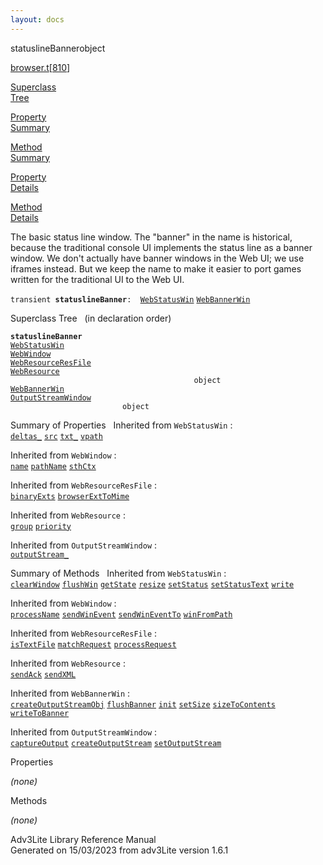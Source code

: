 ```yaml
---
layout: docs
---
```

<span class="title">statuslineBanner</span><span class="type">object</span>

[browser.t](../file/browser.t.html)\[[810](../source/browser.t.html#810)\]

[Superclass  
Tree](#_SuperClassTree_)

[Property  
Summary](#_PropSummary_)

[Method  
Summary](#_MethodSummary_)

[Property  
Details](#_Properties_)

[Method  
Details](#_Methods_)



The basic status line window. The "banner" in the name is historical,
because the traditional console UI implements the status line as a
banner window. We don't actually have banner windows in the Web UI; we
use iframes instead. But we keep the name to make it easier to port
games written for the traditional UI to the Web UI.

`transient `**`statuslineBanner`**` :   `[`WebStatusWin`](../object/WebStatusWin.html) [`WebBannerWin`](../object/WebBannerWin.html)



<span id="_SuperClassTree_"></span>



<span class="hdln">Superclass Tree</span>   (in declaration order)



**`statuslineBanner`**  
[`WebStatusWin`](../object/WebStatusWin.html)  
[`WebWindow`](../object/WebWindow.html)  
[`WebResourceResFile`](../object/WebResourceResFile.html)  
[`WebResource`](../object/WebResource.html)  
`                                         object`  
[`WebBannerWin`](../object/WebBannerWin.html)  
[`OutputStreamWindow`](../object/OutputStreamWindow.html)  
`                         object`  
<span id="_PropSummary_"></span>



<span class="hdln">Summary of Properties</span>  
Inherited from `WebStatusWin` :  
[`deltas_`](../object/WebStatusWin.html#deltas_) [`src`](../object/WebStatusWin.html#src) [`txt_`](../object/WebStatusWin.html#txt_) [`vpath`](../object/WebStatusWin.html#vpath)

Inherited from `WebWindow` :  
[`name`](../object/WebWindow.html#name) [`pathName`](../object/WebWindow.html#pathName) [`sthCtx`](../object/WebWindow.html#sthCtx)

Inherited from `WebResourceResFile` :  
[`binaryExts`](../object/WebResourceResFile.html#binaryExts) [`browserExtToMime`](../object/WebResourceResFile.html#browserExtToMime)

Inherited from `WebResource` :  
[`group`](../object/WebResource.html#group) [`priority`](../object/WebResource.html#priority)



Inherited from `OutputStreamWindow` :  
[`outputStream_`](../object/OutputStreamWindow.html#outputStream_)

<span id="_MethodSummary_"></span>



<span class="hdln">Summary of Methods</span>  
Inherited from `WebStatusWin` :  
[`clearWindow`](../object/WebStatusWin.html#clearWindow) [`flushWin`](../object/WebStatusWin.html#flushWin) [`getState`](../object/WebStatusWin.html#getState) [`resize`](../object/WebStatusWin.html#resize) [`setStatus`](../object/WebStatusWin.html#setStatus) [`setStatusText`](../object/WebStatusWin.html#setStatusText) [`write`](../object/WebStatusWin.html#write)

Inherited from `WebWindow` :  
[`processName`](../object/WebWindow.html#processName) [`sendWinEvent`](../object/WebWindow.html#sendWinEvent) [`sendWinEventTo`](../object/WebWindow.html#sendWinEventTo) [`winFromPath`](../object/WebWindow.html#winFromPath)

Inherited from `WebResourceResFile` :  
[`isTextFile`](../object/WebResourceResFile.html#isTextFile) [`matchRequest`](../object/WebResourceResFile.html#matchRequest) [`processRequest`](../object/WebResourceResFile.html#processRequest)

Inherited from `WebResource` :  
[`sendAck`](../object/WebResource.html#sendAck) [`sendXML`](../object/WebResource.html#sendXML)

Inherited from `WebBannerWin` :  
[`createOutputStreamObj`](../object/WebBannerWin.html#createOutputStreamObj) [`flushBanner`](../object/WebBannerWin.html#flushBanner) [`init`](../object/WebBannerWin.html#init) [`setSize`](../object/WebBannerWin.html#setSize) [`sizeToContents`](../object/WebBannerWin.html#sizeToContents) [`writeToBanner`](../object/WebBannerWin.html#writeToBanner)

Inherited from `OutputStreamWindow` :  
[`captureOutput`](../object/OutputStreamWindow.html#captureOutput) [`createOutputStream`](../object/OutputStreamWindow.html#createOutputStream) [`setOutputStream`](../object/OutputStreamWindow.html#setOutputStream)

<span id="_Properties_"></span>



<span class="hdln">Properties</span>  



*(none)* <span id="_Methods_"></span>



<span class="hdln">Methods</span>  



*(none)*



Adv3Lite Library Reference Manual  
Generated on 15/03/2023 from adv3Lite version 1.6.1


